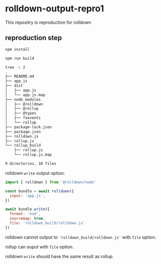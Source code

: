 # rolldown-output-repro1

This repositry is reproduction for rolldown

## reproduction step

```sh
npm install

npm run build

tree -L 2
.
├── README.md
├── app.js
├── dist
│   ├── app.js
│   └── app.js.map
├── node_modules
│   ├── @rolldown
│   ├── @rollup
│   ├── @types
│   ├── fsevents
│   └── rollup
├── package-lock.json
├── package.json
├── rolldown.js
├── rollup.js
└── rollup_build
    ├── rollup.js
    └── rollup.js.map

9 directories, 10 files
```

rolldown `write` output option:

```js
import { rolldown } from '@rolldown/node'

const bundle = await rolldown({
  input: 'app.js',
})

await bundle.write({
  format: 'esm',
  sourcemap: true,
  file: 'rolldown_build/rolldown.js'
})
```

rolldown cannot output to `'rolldown_build/rolldown.js'` with `file` option.

rollup can ouput with `file` option.

rolldown `write` should have the same result as rollup.
